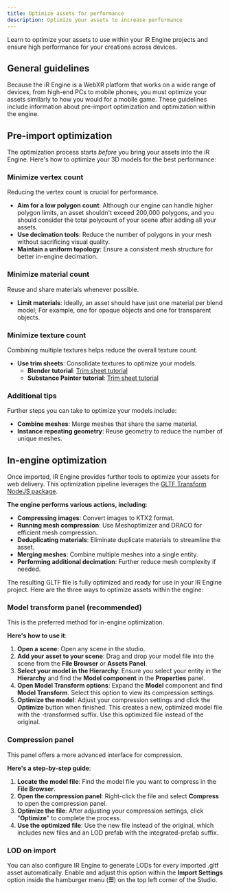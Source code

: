 ```yaml
---
title: Optimize assets for performance
description: Optimize your assets to increase performance
---
```


Learn to optimize your assets to use within your iR Engine projects and ensure high performance for your creations across devices.

## General guidelines

Because the iR Engine is a WebXR platform that works on a wide range of devices, from high-end PCs to mobile phones, you must optimize your assets similarly to how you would for a mobile game. These guidelines include information about pre-import optimization and optimization within the engine.

## Pre-import optimization

The optimization process starts *before* you bring your assets into the iR Engine. Here's how to optimize your 3D models for the best performance:

### Minimize vertex count

Reducing the vertex count is crucial for performance.

- **Aim for a low polygon count**: Although our engine can handle higher polygon limits, an asset shouldn't exceed 200,000 polygons, and you should consider the total polycount of your scene after adding all your assets.
- **Use decimation tools**: Reduce the number of polygons in your mesh without sacrificing visual quality.
- **Maintain a uniform topology**: Ensure a consistent mesh structure for better in-engine decimation.

### Minimize material count

Reuse and share materials whenever possible.

- **Limit materials**: Ideally, an asset should have just one material per blend model; For example, one for opaque objects and one for transparent objects.

### Minimize texture count

Combining multiple textures helps reduce the overall texture count.

- **Use trim sheets**: Consolidate textures to optimize your models.
  - **Blender tutorial**: [Trim sheet tutorial](https://www.youtube.com/watch?v=1M-GNe_pB9M)
  - **Substance Painter tutorial**: [Trim sheet tutorial](https://m.youtube.com/watch?v=QoVWM-IKmFw)

### Additional tips

Further steps you can take to optimize your models include:

- **Combine meshes**: Merge meshes that share the same material.
- **Instance repeating geometry**: Reuse geometry to reduce the number of unique meshes.

## In-engine optimization

Once imported, IR Engine provides further tools to optimize your assets for web delivery. This optimization pipeline leverages the [GLTF Transform NodeJS package](https://gltf-transform.dev/).

**The engine performs various actions, including**:

- **Compressing images**: Convert images to KTX2 format.
- **Running mesh compression**: Use Meshoptimizer and DRACO for efficient mesh compression.
- **Deduplicating materials**: Eliminate duplicate materials to streamline the asset.
- **Merging meshes**: Combine multiple meshes into a single entity.
- **Performing additional decimation**: Further reduce mesh complexity if needed.

The resulting GLTF file is fully optimized and ready for use in your IR Engine project. Here are the three ways to optimize assets within the engine:

### Model transform panel (recommended)

This is the preferred method for in-engine optimization.

**Here's how to use it**:

1. **Open a scene**: Open any scene in the studio.
2. **Add your asset to your scene**: Drag and drop your model file into the scene from the **File Browser** or **Assets Panel**.
3. **Select your model in the Hierarchy**: Ensure you select your entity in the **Hierarchy** and find the **Model component** in the **Properties** panel.
4. **Open Model Transform options**: Expand the **Model** component and find **Model Transform**. Select this option to view its compression settings.
5. **Optimize the model**: Adjust your compression settings and click the **Optimize** button when finished. This creates a new, optimized model file with the -transformed suffix. Use this optimized file instead of the original.

### Compression panel

This panel offers a more advanced interface for compression.

**Here's a step-by-step guide**:

1. **Locate the model file**: Find the model file you want to compress in the **File Browser**.
2. **Open the compression panel**: Right-click the file and select **Compress** to open the compression panel.
3. **Optimize the file**: After adjusting your compression settings, click "**Optimize**" to complete the process.
4. **Use the optimized file**: Use the new file instead of the original, which includes new files and an LOD prefab with the integrated-prefab suffix.

### LOD on import

You can also configure IR Engine to generate LODs for every imported .gltf asset automatically. Enable and adjust this option within the **Import Settings** option inside the hamburger menu (**☰**) on the top left corner of the Studio.
